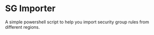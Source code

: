 # SG Importer
A simple powershell script to help you import security group rules from different regions.
